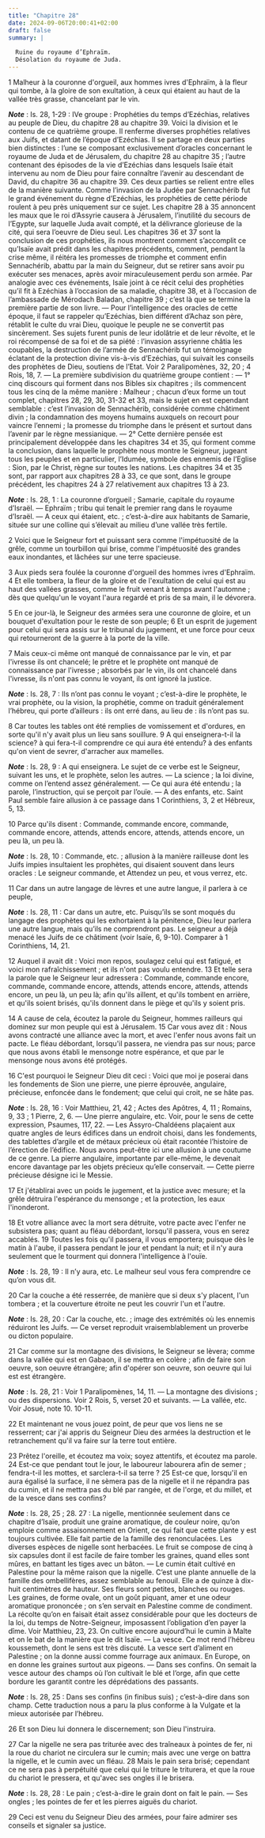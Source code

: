 ```yaml
---
title: "Chapitre 28"
date: 2024-09-06T20:00:41+02:00
draft: false
summary: |
  
  Ruine du royaume d’Ephraïm.
  Désolation du royaume de Juda.
---
```



1 Malheur à la couronne d'orgueil, aux hommes ivres d'Ephraïm, à la fleur qui tombe, à la gloire de son exultation, à ceux qui étaient au haut de la vallée très grasse, chancelant par le vin.

***Note*** :  Is. 28, 1-29 : IVe groupe : Prophéties du temps d’Ezéchias, relatives au peuple de Dieu, du chapitre 28 au chapitre 39. Voici la division et le contenu de ce quatrième groupe. Il renferme diverses prophéties relatives aux Juifs, et datant de l’époque d’Ezéchias. Il se partage en deux parties bien distinctes : l’une se composant exclusivement d’oracles concernant le royaume de Juda et de Jérusalem, du chapitre 28 au chapitre 35 ; l’autre contenant des épisodes de la vie d’Ezéchias dans lesquels Isaïe était intervenu au nom de Dieu pour faire connaître l’avenir au descendant de David, du chapitre 36 au chapitre 39. Ces deux parties se relient entre elles de la manière suivante. Comme l’invasion de la Judée par Sennachérib fut le grand événement du règne d’Ezéchias, les prophéties de cette période roulent à peu près uniquement sur ce sujet. Les chapitre 28 à 35 annoncent les maux que le roi d’Assyrie causera à Jérusalem, l’inutilité du secours de l’Egypte, sur laquelle Juda avait compté, et la délivrance
glorieuse de la cité, qui sera l’oeuvre de Dieu seul. Les chapitres 36 et 37 sont la conclusion de ces prophéties, ils nous montrent comment s’accomplit ce qu’Isaïe avait prédit dans les chapitres précédents, comment, pendant la crise même, il réitéra les promesses de triomphe et comment enfin Sennachérib, abattu par la main du Seigneur, dut se retirer sans avoir pu exécuter ses menaces, après avoir miraculeusement perdu son armée. Par analogie avec ces événements, Isaïe joint à ce récit celui des prophéties qu’il fit à Ezéchias à l’occasion de sa maladie, chapitre 38, et à l’occasion de l’ambassade de Mérodach Baladan, chapitre 39 ; c’est là que se termine la première partie de son livre. ― Pour l’intelligence des oracles de cette époque, il faut se rappeler qu’Ezéchias, bien différent d’Achaz son père, rétablit le culte du vrai Dieu, quoique le peuple ne se convertit pas sincèrement. Ses sujets furent punis de leur idolâtrie et de leur révolte, et le roi récompensé de sa foi et de sa piété : l’invasion
assyrienne châtia les coupables, la destruction de l’armée de Sennachérib fut un témoignage éclatant de la protection divine vis-à-vis d’Ezéchias, qui suivait les conseils des prophètes de Dieu, soutiens de l’Etat. Voir 2 Paralipomènes, 32, 20 ; 4 Rois, 18, 7. ― La première subdivision du quatrième groupe contient : ― 1° cinq discours qui forment dans nos Bibles six chapitres ; ils commencent tous les cinq de la même manière : Malheur ; chacun d’eux forme un tout complet, chapitres 28, 29, 30, 31-32 et 33, mais le sujet en est cependant semblable : c’est l’invasion de Sennachérib, considérée comme châtiment divin ; la condamnation des moyens humains auxquels on recourt pour vaincre l’ennemi ; la promesse du triomphe dans le présent et surtout dans l’avenir par le règne messianique. ― 2° Cette dernière pensée est principalement développée dans les chapitres 34 et 35, qui forment comme la conclusion, dans laquelle le prophète nous montre le Seigneur, jugeant tous les peuples et en particulier, l’Idumée,
symbole des ennemis de l’Eglise : Sion, par le Christ, règne sur toutes les nations. Les chapitres 34 et 35 sont, par rapport aux chapitres 28 à 33, ce que sont, dans le groupe précédent, les chapitres 24 à 27 relativement aux chapitres 13 à 23.

***Note*** :  Is. 28, 1 : La couronne d’orgueil ; Samarie, capitale du royaume d’Israël. ― Ephraïm ; tribu qui tenait le premier rang dans le royaume d’Israël. ― A ceux qui étaient, etc. ; c’est-à-dire aux habitants de Samarie, située sur une colline qui s’élevait au milieu d’une vallée très fertile.

2 Voici que le Seigneur fort et puissant sera comme l'impétuosité de la grêle, comme un tourbillon qui brise, comme l'impétuosité des grandes eaux inondantes, et lâchées sur une terre spacieuse.


3 Aux pieds sera foulée la couronne d'orgueil des hommes ivres d'Ephraïm. 4 Et elle tombera, la fleur de la gloire et de l'exultation de celui qui est au haut des vallées grasses, comme le fruit venant à temps avant l'automne ; dès que quelqu'un le voyant l'aura regardé et pris de sa main, il le dévorera.


5 En ce jour-là, le Seigneur des armées sera une couronne de gloire, et un bouquet d'exultation pour le reste de son peuple; 6 Et un esprit de jugement pour celui qui sera assis sur le tribunal du jugement, et une force pour ceux qui retourneront de la guerre à la porte de la ville.


7 Mais ceux-ci même ont manqué de connaissance par le vin, et par l'ivresse ils ont chancelé; le prêtre et le prophète ont manqué de connaissance par l'ivresse ; absorbés par le vin, ils ont chancelé dans l'ivresse, ils n'ont pas connu le voyant, ils ont ignoré la justice.

***Note*** :  Is. 28, 7 : Ils n’ont pas connu le voyant ; c’est-à-dire le prophète, le vrai prophète, ou la vision, la prophétie, comme on traduit généralement l’hébreu, qui porte d’ailleurs : ils ont erré dans, au lieu de : ils n’ont pas su.

8 Car toutes les tables ont été remplies de vomissement et d'ordures, en sorte qu'il n'y avait plus un lieu sans souillure. 9 A qui enseignera-t-il la science? à qui fera-t-il comprendre ce qui aura été entendu? à des enfants qu'on vient de sevrer, d'arracher aux mamelles.

***Note*** :  Is. 28, 9 : A qui enseignera. Le sujet de ce verbe est le Seigneur, suivant les uns, et le prophète, selon les autres. ― La science ; la loi divine, comme on l’entend assez généralement. ― Ce qui aura été entendu ; la parole, l’instruction, qui se perçoit par l’ouïe. ― A des enfants, etc. Saint Paul semble faire allusion à ce passage dans 1 Corinthiens, 3, 2 et Hébreux, 5, 13.

10 Parce qu'ils disent : Commande, commande encore, commande, commande encore, attends, attends encore, attends, attends encore, un peu là, un peu là.

***Note*** :  Is. 28, 10 : Commande, etc. ; allusion à la manière railleuse dont les Juifs impies insultaient les prophètes, qui disaient souvent dans leurs oracles : Le seigneur commande, et Attendez un peu, et vous verrez, etc.


11 Car dans un autre langage de lèvres et une autre langue, il parlera à ce peuple,

***Note*** :  Is. 28, 11 : Car dans un autre, etc. Puisqu’ils se sont moqués du langage des prophètes qui les exhortaient à la pénitence, Dieu leur parlera une autre langue, mais qu’ils ne comprendront pas. Le seigneur a déjà menacé les Juifs de ce châtiment (voir Isaïe, 6, 9-10). Comparer à 1 Corinthiens, 14, 21.

12 Auquel il avait dit : Voici mon repos, soulagez celui qui est fatigué, et voici mon rafraîchissement ; et ils n'ont pas voulu entendre. 13 Et telle sera la parole que le Seigneur leur adressera : Commande, commande encore, commande, commande encore, attends, attends encore, attends, attends encore, un peu là, un peu là; afin qu'ils aillent, et qu'ils tombent en arrière, et qu'ils soient brisés, qu'ils donnent dans le piège et qu'ils y soient pris.


14 A cause de cela, écoutez la parole du Seigneur, hommes railleurs qui dominez sur mon peuple qui est à Jérusalem. 15 Car vous avez dit : Nous avons contracté une alliance avec la mort, et avec l'enfer nous avons fait un pacte. Le fléau débordant, lorsqu'il passera, ne viendra pas sur nous; parce que nous avons établi le mensonge notre espérance, et que par le mensonge nous avons été protégés.


16 C'est pourquoi le Seigneur Dieu dit ceci : Voici que moi je poserai dans les fondements de Sion une pierre, une pierre éprouvée, angulaire, précieuse, enfoncée dans le fondement; que celui qui croit, ne se hâte pas.

***Note*** :  Is. 28, 16 : Voir Matthieu, 21, 42 ; Actes des Apôtres, 4, 11 ; Romains, 9, 33 ; 1 Pierre, 2, 6. ― Une pierre angulaire, etc. Voir, pour le sens de cette expression, Psaumes, 117, 22. ― Les Assyro-Chaldéens plaçaient aux quatre angles de leurs édifices dans un endroit choisi, dans les fondements, des tablettes d’argile et de métaux précieux où était racontée l’histoire de l’érection de l’édifice. Nous avons peut-être ici une allusion à une coutume de ce genre. La pierre angulaire, importante par elle-même, le devenait encore davantage par les objets précieux qu’elle conservait. ― Cette pierre précieuse désigne ici le Messie.

17 Et j'établirai avec un poids le jugement, et la justice avec mesure; et la grêle détruira l'espérance du mensonge ; et la protection, les eaux l'inonderont.


18 Et votre alliance avec la mort sera détruite, votre pacte avec l'enfer ne subsistera pas; quant au fléau débordant, lorsqu'il passera, vous en serez accablés. 19 Toutes les fois qu'il passera, il vous emportera; puisque dès le matin à l'aube, il passera pendant le jour et pendant la nuit; et il n'y aura seulement que le tourment qui donnera l'intelligence à l'ouïe.

***Note*** :  Is. 28, 19 : Il n’y aura, etc. Le malheur seul vous fera comprendre ce qu’on vous dit.

20 Car la couche a été resserrée, de manière que si deux s'y placent, l'un tombera ; et la couverture étroite ne peut les couvrir l'un et l'autre.

***Note*** :  Is. 28, 20 : Car la couche, etc. ; image des extrémités où les ennemis réduiront les Juifs. ― Ce verset reproduit vraisemblablement un proverbe ou dicton populaire.


21 Car comme sur la montagne des divisions, le Seigneur se lèvera; comme dans la vallée qui est en Gabaon, il se mettra en colère ; afin de faire son oeuvre, son oeuvre étrangère; afin d'opérer son oeuvre, son oeuvre qui lui est est étrangère.

***Note*** :  Is. 28, 21 : Voir 1 Paralipomènes, 14, 11. ― La montagne des divisions ; ou des dispersions. Voir 2 Rois, 5, verset 20 et suivants. ― La vallée, etc. Voir Josué, note 10. 10-11.

22 Et maintenant ne vous jouez point, de peur que vos liens ne se resserrent; car j'ai appris du Seigneur Dieu des armées la destruction et le retranchement qu'il va faire sur la terre tout entière.


23 Prêtez l'oreille, et écoutez ma voix; soyez attentifs, et écoutez ma parole. 24 Est-ce que pendant tout le jour, le laboureur labourera afin de semer ; fendra-t-il les mottes, et sarclera-t-il sa terre ? 25 Est-ce que, lorsqu'il en aura égalisé la surface, il ne sèmera pas de la nigelle et il ne répandra pas du cumin, et il ne mettra pas du blé par rangée, et de l'orge, et du millet, et de la vesce dans ses confins?

***Note*** :  Is. 28, 25 ; 28. 27 : La nigelle, mentionnée seulement dans ce chapitre d’Isaïe, produit une graine aromatique, de couleur noire, qu’on emploie comme assaisonnement en Orient, ce qui fait que cette plante y est toujours cultivée. Elle fait partie de la famille des renonculacées. Les diverses espèces de nigelle sont herbacées. Le fruit se compose de cinq à six capsules dont il est facile de faire tomber les graines, quand elles sont mûres, en battant les tiges avec un bâton. ― Le cumin était cultivé en Palestine pour la même raison que la nigelle. C’est une plante annuelle de la famille des ombellifères, assez semblable au fenouil. Elle a de quinze à dix-huit centimètres de hauteur. Ses fleurs sont petites, blanches ou rouges. Les graines, de forme ovale, ont un goût piquant, amer et une odeur aromatique prononcée ; on s’en servait en Palestine comme de condiment. La récolte qu’on en faisait était assez considérable pour que les docteurs de la loi, du temps de Notre-Seigneur, imposassent l’obligation d’en
payer la dîme. Voir Matthieu, 23, 23. On cultive encore aujourd’hui le cumin à Malte et on le bat de la manière que le dit Isaïe. ― La vesce. Ce mot rend l’hébreu koussemeth, dont le sens est très discuté. La vesce sert d’aliment en Palestine ; on la donne aussi comme fourrage aux animaux. En Europe, on en donne les graines surtout aux pigeons. ― Dans ses confins. On semait la vesce autour des champs où l’on cultivait le blé et l’orge, afin que cette bordure les garantit contre les déprédations des passants.

***Note*** :  Is. 28, 25 : Dans ses confins (in finibus suis) ; c’est-à-dire dans son champ. Cette traduction nous a paru la plus conforme à la Vulgate et la mieux autorisée par l’hébreu.

26 Et son Dieu lui donnera le discernement; son Dieu l'instruira.


27 Car la nigelle ne sera pas triturée avec des traîneaux à pointes de fer, ni la roue du chariot ne circulera sur le cumin; mais avec une verge on battra la nigelle, et le cumin avec un fléau. 28 Mais le pain sera brisé; cependant ce ne sera pas à perpétuité que celui qui le triture le triturera, et que la roue du chariot le pressera, et qu'avec ses ongles il le brisera.

***Note*** :  Is. 28, 28 : Le pain ; c’est-à-dire le grain dont on fait le pain. ― Ses ongles ; les pointes de fer et les pierres aiguës du chariot.

29 Ceci est venu du Seigneur Dieu des armées, pour faire admirer ses conseils et signaler sa justice.

